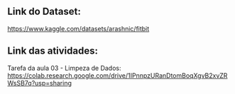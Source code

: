 ## Link do Dataset:
https://www.kaggle.com/datasets/arashnic/fitbit

## Link das atividades:
Tarefa da aula 03 - Limpeza de Dados: https://colab.research.google.com/drive/1IPnnpzURanDtomBoqXgvB2xvZRWsSB7q?usp=sharing

